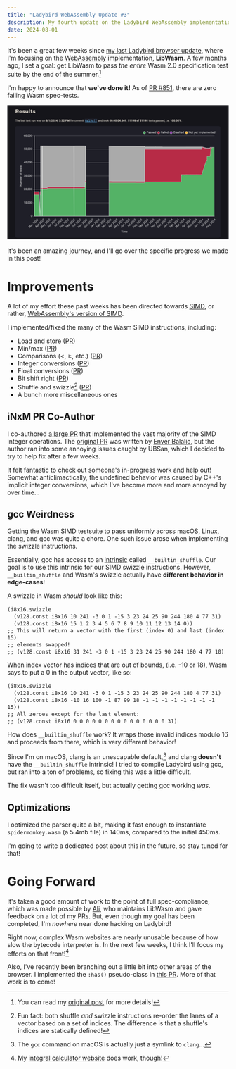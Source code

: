 ```yaml
---
title: "Ladybird WebAssembly Update #3"
description: My fourth update on the Ladybird WebAssembly implementation.
date: 2024-08-01
---
```


It's been a great few weeks since
[my last Ladybird browser update](https://dzfrias.dev/blog/ladybird-wasm-2/),
where I'm focusing on the [WebAssembly](https://webassembly.org/)
implementation, **LibWasm**. A few months ago, I set a goal: get LibWasm to pass
_the entire_ Wasm 2.0 specification test suite by the end of the
summer.[^original]

I'm happy to announce that **we've done it!** As of
[PR #851](https://github.com/LadybirdBrowser/ladybird/pull/851/), there are zero
failing Wasm spec-tests.

![A graph showing spec-test results over time](/img/ladybird-wasm-3/results.png)

It's been an amazing journey, and I'll go over the specific progress we made in
this post!

# Improvements

A lot of my effort these past weeks has been directed towards
[SIMD](https://en.wikipedia.org/wiki/Single_instruction,_multiple_data), or
rather,
[WebAssembly's version of SIMD](https://github.com/WebAssembly/simd/blob/main/proposals/simd/SIMD.md).

I implemented/fixed the many of the Wasm SIMD instructions, including:

- Load and store ([PR](https://github.com/LadybirdBrowser/ladybird/pull/635))
- Min/max ([PR](https://github.com/LadybirdBrowser/ladybird/pull/605))
- Comparisons ($\lt$, $\ge$, etc.)
  ([PR](https://github.com/LadybirdBrowser/ladybird/pull/594))
- Integer conversions
  ([PR](https://github.com/LadybirdBrowser/ladybird/pull/719/commits/400dabf50d4f76d32455e5a83a6ba7d6dee9a292))
- Float conversions
  ([PR](https://github.com/LadybirdBrowser/ladybird/pull/719/commits/a1d55875af3a365ce0eaf8f779d902d4323d6e70))
- Bit shift right
  ([PR](https://github.com/LadybirdBrowser/ladybird/pull/794/commits/108065fe6f7755763163c66ebd485114bc4608a1))
- Shuffle and swizzle[^shuffle]
  ([PR](https://github.com/LadybirdBrowser/ladybird/pull/794/commits/b75a75350b32e2ec6f659abd9b7b3701a4f40ace))
- A bunch more miscellaneous ones

## iNxM PR Co-Author

I co-authored [a large PR](https://github.com/LadybirdBrowser/ladybird/pull/615)
that implemented the vast majority of the SIMD integer operations. The
[original PR](https://github.com/LadybirdBrowser/ladybird/pull/159) was written
by [Enver Balalic](https://github.com/Enverbalalic), but the author ran into
some annoying issues caught by UBSan, which I decided to try to help fix after a
few weeks.

It felt fantastic to check out someone's in-progress work and help out! Somewhat
anticlimactically, the undefined behavior was caused by C++'s implicit integer
conversions, which I've become more and more annoyed by over time...

## gcc Weirdness

Getting the Wasm SIMD testsuite to pass uniformly across macOS, Linux, clang,
and gcc was quite a chore. One such issue arose when implementing the swizzle
instructions.

Essentially, gcc has access to an
[intrinsic](https://en.wikipedia.org/wiki/Intrinsic_function) called
`__builtin_shuffle`. Our goal is to use this intrinsic for our SIMD swizzle
instructions. However, `__builtin_shuffle` and Wasm's swizzle actually have
**different behavior in edge-cases**!

A swizzle in Wasm _should_ look like this:

```wasm
(i8x16.swizzle
  (v128.const i8x16 10 241 -3 0 1 -15 3 23 24 25 90 244 180 4 77 31)
  (v128.const i8x16 15 1 2 3 4 5 6 7 8 9 10 11 12 13 14 0))
;; This will return a vector with the first (index 0) and last (index 15)
;; elements swapped!
;; (v128.const i8x16 31 241 -3 0 1 -15 3 23 24 25 90 244 180 4 77 10)
```

When index vector has indices that are out of bounds, (i.e. -10 or 18), Wasm
says to put a 0 in the output vector, like so:

```wasm
(i8x16.swizzle
  (v128.const i8x16 10 241 -3 0 1 -15 3 23 24 25 90 244 180 4 77 31)
  (v128.const i8x16 -10 16 100 -1 87 99 18 -1 -1 -1 -1 -1 -1 -1 -1 15))
;; All zeroes except for the last element:
;; (v128.const i8x16 0 0 0 0 0 0 0 0 0 0 0 0 0 0 0 31)
```

How does `__builtin_shuffle` work? It wraps those invalid indices modulo 16 and
proceeds from there, which is very different behavior!

Since I'm on macOS, clang is an unescapable default,[^symlink] and clang
**doesn't** have the `__builtin_shuffle` intrinsic! I tried to compile Ladybird
using gcc, but ran into a ton of problems, so fixing this was a little
difficult.

The fix wasn't too difficult itself, but actually getting gcc working _was_.

## Optimizations

I optimized the parser quite a bit, making it fast enough to instantiate
`spidermonkey.wasm` (a 5.4mb file) in 140ms, compared to the initial 450ms.

I'm going to write a dedicated post about this in the future, so stay tuned for
that!

# Going Forward

It's taken a good amount of work to the point of full spec-compliance, which was
made possible by [Ali](https://github.com/alimpfard), who maintains LibWasm
and gave feedback on a lot of my PRs. But, even though my goal has been
completed, I'm _nowhere_ near done hacking on Ladybird!

Right now, complex Wasm websites are nearly unusable because of how slow the
bytecode interpreter is. In the next few weeks, I think I'll focus my efforts on
that front![^romberg]

Also, I've recently been branching out a little bit into other areas of the
browser. I implemented the `:has()` pseudo-class in
[this PR](https://github.com/LadybirdBrowser/ladybird/pull/613). More of that
work is to come!

[^original]:
    You can read my [original post](https://dzfrias.dev/blog/ladybird-wasm-0/)
    for more details!

[^shuffle]:
    Fun fact: both shuffle _and_ swizzle instructions re-order the lanes of a
    vector based on a set of indices. The difference is that a shuffle's indices
    are statically defined!

[^symlink]: The `gcc` command on macOS is actually just a symlink to `clang`...
[^romberg]:
    My [integral calculator website](https://dzfrias.github.io/romberg/) does
    work, though!
